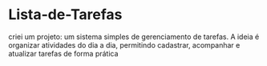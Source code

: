 # Lista-de-Tarefas
criei um projeto: um sistema simples de gerenciamento de tarefas. A ideia é organizar atividades do dia a dia, permitindo cadastrar, acompanhar e atualizar tarefas de forma prática
